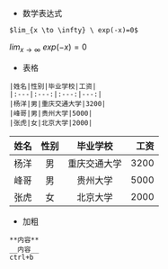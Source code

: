 
+ 数学表达式

```
$lim_{x \to \infty} \ exp(-x)=0$
```

$lim_{x \to \infty} \ exp(-x)=0$

+ 表格

```
|姓名|性别|毕业学校|工资|
|:---|:---:|:---:|---:|
|杨洋|男|重庆交通大学|3200|
|峰哥|男|贵州大学|5000|
|张虎|女|北京大学|2000|
```

| 姓名   |  性别  |  毕业学校  |   工资 |
| :--- | :--: | :----: | ---: |
| 杨洋   |  男   | 重庆交通大学 | 3200 |
| 峰哥   |  男   |  贵州大学  | 5000 |
| 张虎   |  女   |  北京大学  | 2000 |


+ 加粗

```
**内容**
__内容__
ctrl+b
```









